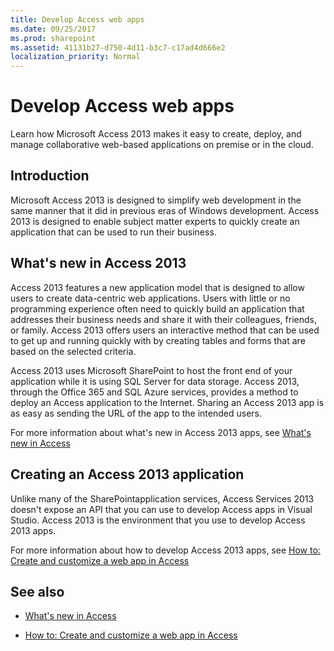 ```yaml
---
title: Develop Access web apps
ms.date: 09/25/2017
ms.prod: sharepoint
ms.assetid: 41131b27-d750-4d11-b3c7-c17ad4d666e2
localization_priority: Normal
---
```



# Develop Access web apps
Learn how Microsoft Access 2013 makes it easy to create, deploy, and manage collaborative web-based applications on premise or in the cloud.
## Introduction
<a name="dk2_DevelopingAccess15WebApps_Introduction"> </a>

Microsoft Access 2013 is designed to simplify web development in the same manner that it did in previous eras of Windows development. Access 2013 is designed to enable subject matter experts to quickly create an application that can be used to run their business.
  
    
    

  
    
    

## What's new in Access 2013
<a name="dk2_DevelopingAccess15WebApps_whatsNewInAccess15"> </a>

Access 2013 features a new application model that is designed to allow users to create data-centric web applications. Users with little or no programming experience often need to quickly build an application that addresses their business needs and share it with their colleagues, friends, or family. Access 2013 offers users an interactive method that can be used to get up and running quickly with by creating tables and forms that are based on the selected criteria.
  
    
    
Access 2013 uses Microsoft SharePoint to host the front end of your application while it is using SQL Server for data storage. Access 2013, through the Office 365 and SQL Azure services, provides a method to deploy an Access application to the Internet. Sharing an Access 2013 app is as easy as sending the URL of the app to the intended users.
  
    
    
For more information about what's new in Access 2013 apps, see  [What's new in Access](what-s-new-in-access.md)
  
    
    

## Creating an Access 2013 application
<a name="dk2_DevelopingAccess15WebApps_CreatingAnAccess15App"> </a>

Unlike many of the SharePointapplication services, Access Services 2013 doesn't expose an API that you can use to develop Access apps in Visual Studio. Access 2013 is the environment that you use to develop Access 2013 apps.
  
    
    
For more information about how to develop Access 2013 apps, see  [How to: Create and customize a web app in Access](https://msdn.microsoft.com/library/628745f4-82e9-4838-9726-6f3e506a654f%28Office.15%29.aspx)
  
    
    

## See also
<a name="dk2_DevelopingAccess15WebApps_AdditionalResources"> </a>


-  [What's new in Access](what-s-new-in-access.md)
    
  
-  [How to: Create and customize a web app in Access](https://msdn.microsoft.com/library/628745f4-82e9-4838-9726-6f3e506a654f%28Office.15%29.aspx)
    
  

